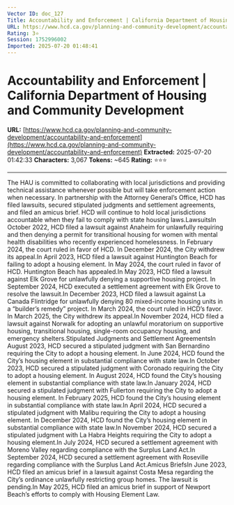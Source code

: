 ```yaml
---
Vector ID: doc_127
Title: Accountability and Enforcement | California Department of Housing and Community Development
URL: https://www.hcd.ca.gov/planning-and-community-development/accountability-and-enforcement
Rating: 3⭐
Session: 1752996002
Imported: 2025-07-20 01:48:41
---
```


# Accountability and Enforcement | California Department of Housing and Community Development

**URL:** [https://www.hcd.ca.gov/planning-and-community-development/accountability-and-enforcement](https://www.hcd.ca.gov/planning-and-community-development/accountability-and-enforcement)
**Extracted:** 2025-07-20 01:42:33
**Characters:** 3,067
**Tokens:** ~645
**Rating:** ⭐⭐⭐

---


The HAU is committed to collaborating with local jurisdictions and providing technical assistance whenever possible but will take enforcement action when necessary. In partnership with the Attorney General’s Office, HCD has filed lawsuits, secured stipulated judgments and settlement agreements, and filed an amicus brief. HCD will continue to hold local jurisdictions accountable when they fail to comply with state housing laws.LawsuitsIn October 2022, HCD filed a lawsuit against Anaheim for unlawfully requiring and then denying a permit for transitional housing for women with mental health disabilities who recently experienced homelessness. In February 2024, the court ruled in favor of HCD. In December 2024, the City withdrew its appeal.In April 2023, HCD filed a lawsuit against Huntington Beach for failing to adopt a housing element. In May 2024, the court ruled in favor of HCD. Huntington Beach has appealed.In May 2023, HCD filed a lawsuit against Elk Grove for unlawfully denying a supportive housing project. In September 2024, HCD executed a settlement agreement with Elk Grove to resolve the lawsuit.In December 2023, HCD filed a lawsuit against La Canada Flintridge for unlawfully denying 80 mixed-income housing units in a “builder’s remedy” project. In March 2024, the court ruled in HCD’s favor. In March 2025, the City withdrew its appeal.In November 2024, HCD filed a lawsuit against Norwalk for adopting an unlawful moratorium on supportive housing, transitional housing, single-room occupancy housing, and emergency shelters.Stipulated Judgments and Settlement AgreementsIn August 2023, HCD secured a stipulated judgment with San Bernardino requiring the City to adopt a housing element. In June 2024, HCD found the City’s housing element in substantial compliance with state law.In October 2023, HCD secured a stipulated judgment with Coronado requiring the City to adopt a housing element. In August 2024, HCD found the City’s housing element in substantial compliance with state law.In January 2024, HCD secured a stipulated judgment with Fullerton requiring the City to adopt a housing element. In February 2025, HCD found the City’s housing element in substantial compliance with state law.In April 2024, HCD secured a stipulated judgment with Malibu requiring the City to adopt a housing element. In December 2024, HCD found the City’s housing element in substantial compliance with state law.In November 2024, HCD secured a stipulated judgment with La Habra Heights requiring the City to adopt a housing element.In July 2024, HCD secured a settlement agreement with Moreno Valley regarding compliance with the Surplus Land Act.In September 2024, HCD secured a settlement agreement with Roseville regarding compliance with the Surplus Land Act.Amicus BriefsIn June 2023, HCD filed an amicus brief in a lawsuit against Costa Mesa regarding the City’s ordinance unlawfully restricting group homes. The lawsuit is pending.In May 2025, HCD filed an amicus brief in support of Newport Beach’s efforts to comply with Housing Element Law.

